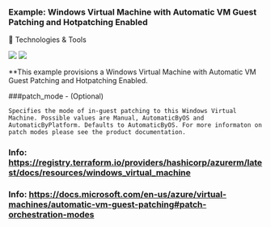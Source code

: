 ### Example: Windows Virtual Machine with Automatic VM Guest Patching and Hotpatching Enabled

🔧 Technologies & Tools

![](https://img.shields.io/badge/Code-Terraform-informational?style=flat&logo=Terraform&logoColor=white&color=2bbc8a) 
![](https://img.shields.io/badge/Cloud-MicrosoftAzure-informational?style=flat&logo=MicrosoftAzure&logoColor=white&color=2bbc8a)

**This example provisions a Windows Virtual Machine with Automatic VM Guest Patching and Hotpatching Enabled.

###patch_mode - (Optional) 
```
Specifies the mode of in-guest patching to this Windows Virtual Machine. Possible values are Manual, AutomaticByOS and AutomaticByPlatform. Defaults to AutomaticByOS. For more informaton on patch modes please see the product documentation.
```

### Info: https://registry.terraform.io/providers/hashicorp/azurerm/latest/docs/resources/windows_virtual_machine 
### Info: https://docs.microsoft.com/en-us/azure/virtual-machines/automatic-vm-guest-patching#patch-orchestration-modes
